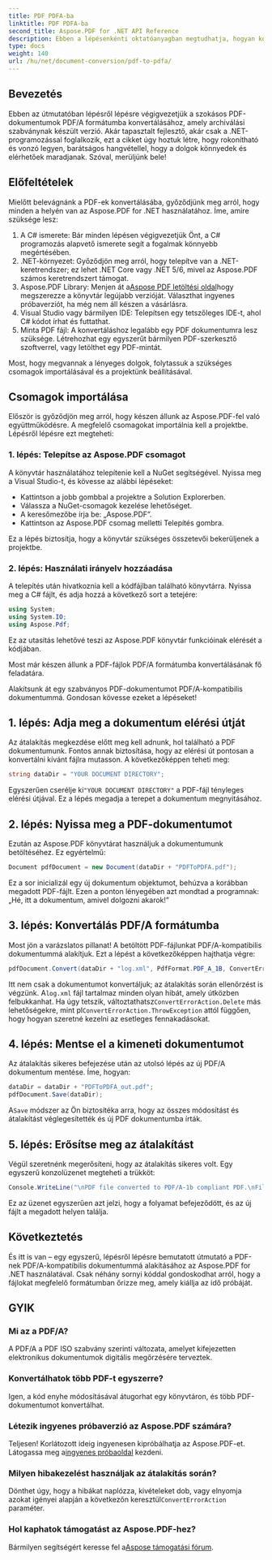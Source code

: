 ```yaml
---
title: PDF PDFA-ba
linktitle: PDF PDFA-ba
second_title: Aspose.PDF for .NET API Reference
description: Ebben a lépésenkénti oktatóanyagban megtudhatja, hogyan konvertálhat PDF-fájlokat PDF/A formátumba az Aspose.PDF for .NET használatával.
type: docs
weight: 140
url: /hu/net/document-conversion/pdf-to-pdfa/
---
```

## Bevezetés

Ebben az útmutatóban lépésről lépésre végigvezetjük a szokásos PDF-dokumentumok PDF/A formátumba konvertálásához, amely archiválási szabványnak készült verzió. Akár tapasztalt fejlesztő, akár csak a .NET-programozással foglalkozik, ezt a cikket úgy hoztuk létre, hogy rokonítható és vonzó legyen, barátságos hangvétellel, hogy a dolgok könnyedek és elérhetőek maradjanak. Szóval, merüljünk bele!

## Előfeltételek

Mielőtt belevágnánk a PDF-ek konvertálásába, győződjünk meg arról, hogy minden a helyén van az Aspose.PDF for .NET használatához. Íme, amire szüksége lesz:

1. A C# ismerete: Bár minden lépésen végigvezetjük Önt, a C# programozás alapvető ismerete segít a fogalmak könnyebb megértésében.
2. .NET-környezet: Győződjön meg arról, hogy telepítve van a .NET-keretrendszer; ez lehet .NET Core vagy .NET 5/6, mivel az Aspose.PDF számos keretrendszert támogat.
3.  Aspose.PDF Library: Menjen át a[Aspose PDF letöltési oldal](https://releases.aspose.com/pdf/net)hogy megszerezze a könyvtár legújabb verzióját. Választhat ingyenes próbaverziót, ha még nem áll készen a vásárlásra.
4. Visual Studio vagy bármilyen IDE: Telepítsen egy tetszőleges IDE-t, ahol C# kódot írhat és futtathat.
5. Minta PDF fájl: A konvertáláshoz legalább egy PDF dokumentumra lesz szüksége. Létrehozhat egy egyszerűt bármilyen PDF-szerkesztő szoftverrel, vagy letölthet egy PDF-mintát.

Most, hogy megvannak a lényeges dolgok, folytassuk a szükséges csomagok importálásával és a projektünk beállításával.

## Csomagok importálása

Először is győződjön meg arról, hogy készen állunk az Aspose.PDF-fel való együttműködésre. A megfelelő csomagokat importálnia kell a projektbe. Lépésről lépésre ezt megteheti:

### 1. lépés: Telepítse az Aspose.PDF csomagot

A könyvtár használatához telepítenie kell a NuGet segítségével. Nyissa meg a Visual Studio-t, és kövesse az alábbi lépéseket:

- Kattintson a jobb gombbal a projektre a Solution Explorerben.
- Válassza a NuGet-csomagok kezelése lehetőséget.
- A keresőmezőbe írja be: „Aspose.PDF”.
- Kattintson az Aspose.PDF csomag melletti Telepítés gombra.

Ez a lépés biztosítja, hogy a könyvtár szükséges összetevői bekerüljenek a projektbe.

### 2. lépés: Használati irányelv hozzáadása

A telepítés után hivatkoznia kell a kódfájlban található könyvtárra. Nyissa meg a C# fájlt, és adja hozzá a következő sort a tetejére:

```csharp
using System;
using System.IO;
using Aspose.Pdf;
```

Ez az utasítás lehetővé teszi az Aspose.PDF könyvtár funkcióinak elérését a kódjában.

Most már készen állunk a PDF-fájlok PDF/A formátumba konvertálásának fő feladatára.

Alakítsunk át egy szabványos PDF-dokumentumot PDF/A-kompatibilis dokumentummá. Gondosan kövesse ezeket a lépéseket!

## 1. lépés: Adja meg a dokumentum elérési útját

Az átalakítás megkezdése előtt meg kell adnunk, hol található a PDF dokumentumunk. Fontos annak biztosítása, hogy az elérési út pontosan a konvertálni kívánt fájlra mutasson. A következőképpen teheti meg:

```csharp
string dataDir = "YOUR DOCUMENT DIRECTORY";
```

 Egyszerűen cserélje ki`"YOUR DOCUMENT DIRECTORY"` a PDF-fájl tényleges elérési útjával. Ez a lépés megadja a terepet a dokumentum megnyitásához.

## 2. lépés: Nyissa meg a PDF-dokumentumot

Ezután az Aspose.PDF könyvtárat használjuk a dokumentumunk betöltéséhez. Ez egyértelmű:

```csharp
Document pdfDocument = new Document(dataDir + "PDFToPDFA.pdf");
```

Ez a sor inicializál egy új dokumentum objektumot, behúzva a korábban megadott PDF-fájlt. Ezen a ponton lényegében azt mondtad a programnak: „Hé, itt a dokumentum, amivel dolgozni akarok!”

## 3. lépés: Konvertálás PDF/A formátumba

Most jön a varázslatos pillanat! A betöltött PDF-fájlunkat PDF/A-kompatibilis dokumentummá alakítjuk. Ezt a lépést a következőképpen hajthatja végre:

```csharp
pdfDocument.Convert(dataDir + "log.xml", PdfFormat.PDF_A_1B, ConvertErrorAction.Delete);
```

 Itt nem csak a dokumentumot konvertáljuk; az átalakítás során ellenőrzést is végzünk. A`log.xml` fájl tartalmaz minden olyan hibát, amely útközben felbukkanhat. Ha úgy tetszik, változtathatsz`ConvertErrorAction.Delete` más lehetőségekre, mint pl`ConvertErrorAction.ThrowException` attól függően, hogy hogyan szeretné kezelni az esetleges fennakadásokat.

## 4. lépés: Mentse el a kimeneti dokumentumot

Az átalakítás sikeres befejezése után az utolsó lépés az új PDF/A dokumentum mentése. Íme, hogyan:

```csharp
dataDir = dataDir + "PDFToPDFA_out.pdf";
pdfDocument.Save(dataDir);
```

 A`Save` módszer az Ön biztosítéka arra, hogy az összes módosítást és átalakítást véglegesítették és új PDF dokumentumba írták.

## 5. lépés: Erősítse meg az átalakítást

Végül szeretnénk megerősíteni, hogy az átalakítás sikeres volt. Egy egyszerű konzolüzenet megteheti a trükköt:

```csharp
Console.WriteLine("\nPDF file converted to PDF/A-1b compliant PDF.\nFile saved at " + dataDir);
```

Ez az üzenet egyszerűen azt jelzi, hogy a folyamat befejeződött, és az új fájlt a megadott helyen találja.

## Következtetés

És itt is van – egy egyszerű, lépésről lépésre bemutatott útmutató a PDF-nek PDF/A-kompatibilis dokumentummá alakításához az Aspose.PDF for .NET használatával. Csak néhány sornyi kóddal gondoskodhat arról, hogy a fájlokat megfelelő formátumban őrizze meg, amely kiállja az idő próbáját.


## GYIK

### Mi az a PDF/A?
A PDF/A a PDF ISO szabvány szerinti változata, amelyet kifejezetten elektronikus dokumentumok digitális megőrzésére terveztek.

### Konvertálhatok több PDF-t egyszerre?
Igen, a kód enyhe módosításával átugorhat egy könyvtáron, és több PDF-dokumentumot konvertálhat.

### Létezik ingyenes próbaverzió az Aspose.PDF számára?
Teljesen! Korlátozott ideig ingyenesen kipróbálhatja az Aspose.PDF-et. Látogassa meg a[ingyenes próbaoldal](https://releases.aspose.com/) kezdeni.

### Milyen hibakezelést használjak az átalakítás során?
 Dönthet úgy, hogy a hibákat naplózza, kivételeket dob, vagy elnyomja azokat igényei alapján a következőn keresztül`ConvertErrorAction` paraméter.

### Hol kaphatok támogatást az Aspose.PDF-hez?
 Bármilyen segítségért keresse fel a[Aspose támogatási fórum](https://forum.aspose.com/c/pdf/10).